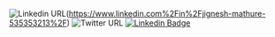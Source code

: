 ![Linkedin URL](https://img.shields.io/twitter/url?color=%230082FC&label=LINKEDIN&logo=linkedin&logoColor=%230082FC&style=for-the-badge&url=https://www.linkedin.com%2Fin%2Fjignesh-mathure-535353213)(https://www.linkedin.com%2Fin%2Fjignesh-mathure-535353213%2F)
![Twitter URL](https://img.shields.io/twitter/url?color=%23E4405F&label=INSTAGRAM&logo=Instagram&logoColor=%23E4405F&style=for-the-badge&url=https%3A%2F%2Fwww.instagram.com%2Fjigsaw.rtf%2F)
[![Linkedin Badge](https://img.shields.io/badge/-LinkedIn-0e76a8?style=flat-square&logo=Linkedin&logoColor=white)](https://linkedin.com/in/gapur-kassym)
